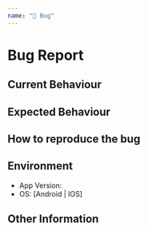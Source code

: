 ```yaml
---
name: "🐛 Bug"
---
```


# Bug Report

## Current Behaviour

<!-- What is the current behaviour -->

## Expected Behaviour

<!-- What is the expected behaviour -->

## How to reproduce the bug

<!-- Write down the steps required to reproduce this bug -->

## Environment

<!-- What environment did this bug occur in -->

- App Version:
- OS: [Android | IOS]

## Other Information

<!-- Other useful information such as screenshots, stacktraces, stackoverflow etc -->
